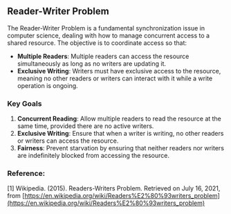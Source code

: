 ## Reader-Writer Problem

The Reader-Writer Problem is a fundamental synchronization issue in computer science, dealing with how to manage concurrent access to a shared resource. The objective is to coordinate access so that:

- **Multiple Readers**: Multiple readers can access the resource simultaneously as long as no writers are updating it.
- **Exclusive Writing**: Writers must have exclusive access to the resource, meaning no other readers or writers can interact with it while a write operation is ongoing.

### Key Goals

1. **Concurrent Reading**: Allow multiple readers to read the resource at the same time, provided there are no active writers.
2. **Exclusive Writing**: Ensure that when a writer is writing, no other readers or writers can access the resource.
3. **Fairness**: Prevent starvation by ensuring that neither readers nor writers are indefinitely blocked from accessing the resource.

### Reference:
[1] Wikipedia. (2015). Readers-Writers Problem. Retrieved on July 16, 2021, from [https://en.wikipedia.org/wiki/Readers%E2%80%93writers_problem](https://en.wikipedia.org/wiki/Readers%E2%80%93writers_problem)
